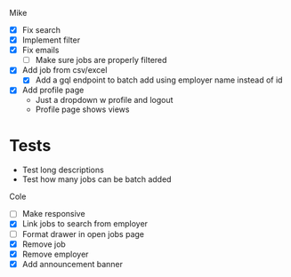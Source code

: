 Mike
- [X] Fix search
- [X] Implement filter
- [X] Fix emails
  - [ ] Make sure jobs are properly filtered
- [X] Add job from csv/excel
  - [X] Add a gql endpoint to batch add using employer name instead of id
- [X] Add profile page
  - Just a dropdown w profile and logout
  - Profile page shows views

# Tests
- Test long descriptions
- Test how many jobs can be batch added

Cole
- [ ] Make responsive
- [X] Link jobs to search from employer
- [ ] Format drawer in open jobs page
- [X] Remove job
- [X] Remove employer
- [X] Add announcement banner       
